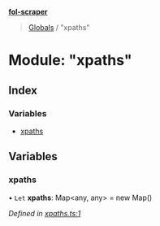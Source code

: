 **[fol-scraper](../README.md)**

> [Globals](../globals.md) / "xpaths"

# Module: "xpaths"

## Index

### Variables

* [xpaths](_xpaths_.md#xpaths)

## Variables

### xpaths

• `Let` **xpaths**: Map\<any, any> = new Map()

*Defined in [xpaths.ts:1](https://github.com/diegolaguna/fol/blob/df763ed/src/xpaths.ts#L1)*

